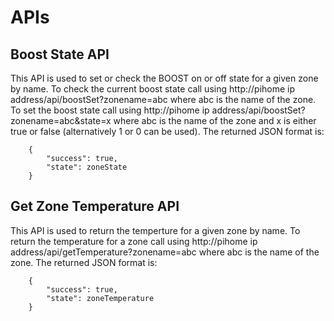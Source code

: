 # APIs

## Boost State API
This API is used to set or check the BOOST on or off state for a given zone by name.
To check the current boost state call using http://pihome ip address/api/boostSet?zonename=abc where abc is the name of the zone.
To set the boost state call using http://pihome ip address/api/boostSet?zonename=abc&state=x where abc is the name of the zone and x is either true or false (alternatively 1 or 0 can be used).
The returned JSON format is:
```
    {
        "success": true,
        "state": zoneState
    }
```

## Get Zone Temperature API
This API is used to return the temperture for a given zone by name.
To return the temperature for a zone call using http://pihome ip address/api/getTemperature?zonename=abc where abc is the name of the zone.
The returned JSON format is:
```
    {
        "success": true,
        "state": zoneTemperature
    }
```
